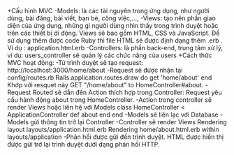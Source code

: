 +Cấu hình MVC
-Models: là các tài nguyên trong ứng dụng, như người dùng, bài đăng, bài viết, bạn bè, công việc,...,
-Views: tạo nên phần giao diện của ứng dụng, những gì người dùng nhìn thấy trong trình duyệt hoặc trên các thiết bị di động. Views sẽ bao gồm HTML, CSS và JavaScript. Để sử dụng thêm được code Ruby thì file HTML sẽ được định dạng thêm .erb . Ví dụ : application.html.erb
-Controllers: là phần back-end, trung tâm xử lý, ví dụ: users_controller sẽ quản lý các chức năng của users
+Cách thức MVC hoạt động:
    -Từ trình duyệt sẽ tạo request: http://localhost:3000/home/about
    -Request sẽ được nhận tại config/routes.rb
            Rails.application.routes.draw do
                get 'home/about'
            end
        Khớp với resquet này GET "/home/about" to HomeController#about.
    -Request Routed sẽ dẫn đến Action thích hợp trong Controller:
        Request yêu cầu hành động about trong HomeController.
    -Action trong controller sẽ render Views hoặc liên hệ với Models
        class HomeController < ApplicationController
            def about
            end
        end
    -Models sẽ liên lạc với Database
    -Models gửi thông tin trở lại Controller
    -Controller sẽ render Views
        Rendering layout layouts/application.html.erb
        Rendering home/about.html.erb within layouts/application
    -Phản hổi được gửi đến trình duyệt.
        HTML được hiển thị được gửi trở lại trình duyệt dưới dạng phản hồi HTTP.